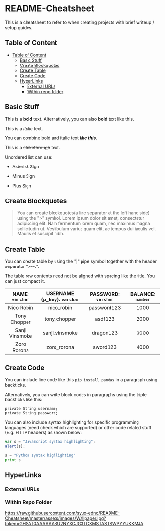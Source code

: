 # README-Cheatsheet

This is a cheatsheet to refer to when creating projects with brief writeup / setup guides.

## Table of Content

- [Table of Content](#table-of-content)
  - [Basic Stuff](#basic-stuff)
  - [Create Blockquotes](#create-blockquotes)
  - [Create Table](#create-table)
  - [Create Code](#create-code)
  - [HyperLinks](#hyperlinks)
    - [External URLs](#external-urls)
    - [Within repo folder](#within-repo-folder)

## Basic Stuff

This is a **bold** text. Alternatively, you can also __bold__ text like this.

This is a _italic_ text.

You can combine bold and italic text **_like this_**.

This is a ~~strikethrough~~ text.

Unordered list can use:
* Asterisk Sign
- Minus Sign 
+ Plus Sign

## Create Blockquotes

> You can create blockquotes(a line separator at the left hand side) using the ">" symbol. Lorem ipsum dolor sit amet, consectetur adipiscing elit. Nam fermentum lorem quam, nec maximus magna sollicitudin ut. Vestibulum varius quam elit, ac tempus dui iaculis vel. Mauris et suscipit nibh. 

## Create Table

You can create table by using the "|" pipe symbol together with the header separator ":---:".

The table row contents need not be aligned with spacing like the title. You can just compact it.

| NAME: `varchar` | USERNAME (p_key): `varchar` | PASSWORD: `varchar` | BALANCE: `number` |
| :-------------: | :-------------------------: | :-----------------: | :---------------: |
| Nico Robin | nico_robin | password123 | 1000 |
| Tony Chopper | tony_chopper | asdf123 | 2000 |
| Sanji Vinsmoke | sanji_vinsmoke | dragon123 | 3000 |
| Zoro Rorona | zoro_rorona | sword123 | 4000 |

## Create Code

You can include line code like this `pip install pandas` in a paragraph using backticks.

Alternatively, you can write block codes in paragraphs using the triple backticks like this:

```
private String username;
private String password;
```

You can also include syntax highlighting for specific programming languages (need check which are supported) or other code related stuff (E.g. HTTP headers) as shown below:

```javascript
var s = "JavaScript syntax highlighting";
alert(s);
```
 
```python
s = "Python syntax highlighting"
print s
```

## HyperLinks



### External URLs



### Within Repo Folder

https://raw.githubusercontent.com/syux-ednc/README-Cheatsheet/master/assets/images/Wallpaper.jpg?token=GHSAT0AAAAAABU2NYXCJG3TCXMSTASTSWPYYUKKMJA

